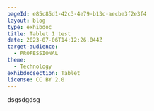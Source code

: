 ```yaml
---
pageId: e85c85d1-42c3-4e79-b13c-aecbe3f2e3f4
layout: blog
type: exhibdoc
title: Tablet 1 test
date: 2023-07-06T14:12:26.044Z
target-audience:
  - PROFESSIONAL
theme:
  - Technology
exhibdocsection: Tablet
license: CC BY 2.0
---
```

d﻿sgsdgdsg